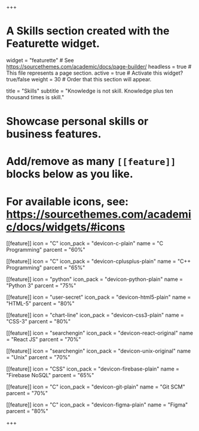 +++
# A Skills section created with the Featurette widget.
widget = "featurette"  # See https://sourcethemes.com/academic/docs/page-builder/
headless = true  # This file represents a page section.
active = true  # Activate this widget? true/false
weight = 30  # Order that this section will appear.

title = "Skills"
subtitle = "Knowledge is not skill. Knowledge plus ten thousand times is skill."

# Showcase personal skills or business features.
# 
# Add/remove as many `[[feature]]` blocks below as you like.
# 
# For available icons, see: https://sourcethemes.com/academic/docs/widgets/#icons

[[feature]]
  icon = "C"
  icon_pack = "devicon-c-plain"
  name = "C Programming"
  parcent = "60%"  
  
[[feature]]
  icon = "C"
  icon_pack = "devicon-cplusplus-plain"
  name = "C++ Programming"
  parcent = "65%"

[[feature]]
  icon = "python"
  icon_pack = "devicon-python-plain"
  name = "Python 3"
  parcent = "75%"
  
[[feature]]
  icon = "user-secret"
  icon_pack = "devicon-html5-plain"
  name = "HTML-5"
  parcent = "80%"  
  
[[feature]]
  icon = "chart-line"
  icon_pack = "devicon-css3-plain"
  name = "CSS-3"
  parcent = "80%"
  
[[feature]]
  icon = "searchengin"
  icon_pack = "devicon-react-original"
  name = "React JS"
  parcent = "70%"
  
[[feature]]
  icon = "searchengin"
  icon_pack = "devicon-unix-original"
  name = "Unix"
  parcent = "70%"
  
[[feature]]
  icon = "CSS"
  icon_pack = "devicon-firebase-plain"
  name = "Firebase NoSQL"
  parcent = "65%"
  
[[feature]]
  icon = "C"
  icon_pack = "devicon-git-plain"
  name = "Git SCM"
  parcent = "70%"

[[feature]]
  icon = "C"
  icon_pack = "devicon-figma-plain"
  name = "Figma"
  parcent = "80%"

+++

